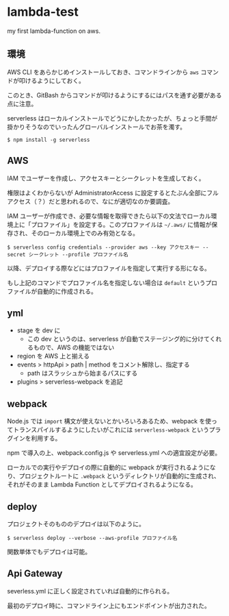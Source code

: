 # lambda-test

my first lambda-function on aws.

## 環境

AWS CLI をあらかじめインストールしておき、コマンドラインから `aws` コマンドが叩けるようにしておく。

このとき、GitBash からコマンドが叩けるようにするにはパスを通す必要がある点に注意。

serverless はローカルインストールでどうにかしたかったが、ちょっと手間が掛かりそうなのでいったんグローバルインストールでお茶を濁す。

```
$ npm install -g serverless
```

## AWS

IAM でユーザーを作成し、アクセスキーとシークレットを生成しておく。

権限はよくわからないが AdministratorAccess に設定するとたぶん全部にフルアクセス（？）だと思われるので、なにが適切なのか要調査。

IAM ユーザーが作成でき、必要な情報を取得できたら以下の文法でローカル環境上に「プロファイル」を設定する。このプロファイルは `~/.aws/` に情報が保存され、そのローカル環境上でのみ有効となる。

```
$ serverless config credentials --provider aws --key アクセスキー --secret シークレット --profile プロファイル名
```

以降、デプロイする際などにはプロファイルを指定して実行する形になる。

もし上記のコマンドでプロファイル名を指定しない場合は `default` というプロファイルが自動的に作成される。

## yml

* stage を dev に
  - この dev というのは、serverless が自動でステージング的に分けてくれるもので、AWS の機能ではない
* region を AWS 上と揃える
* events > httpApi > path | method をコメント解除し、指定する
  - path はスラッシュから始まるパスにする
* plugins > serverless-webpack を追記

## webpack

Node.js では `import` 構文が使えないとかいろいろあるため、webpack を使ってトランスパイルするようにしたいがこれには `serverless-webpack` というプラグインを利用する。

npm で導入の上、webpack.config.js や serverless.yml への適宜設定が必要。

ローカルでの実行やデプロイの際に自動的に webpack が実行されるようになり、プロジェクトルートに `.webpack` というディレクトリが自動的に生成され、それがそのまま Lambda Function としてデプロイされるようになる。 

## deploy

プロジェクトそのもののデプロイは以下のように。

```
$ serverless deploy --verbose --aws-profile プロファイル名
```

関数単体でもデプロイは可能。

## Api Gateway

severless.yml に正しく設定されていれば自動的に作られる。

最初のデプロイ時に、コマンドライン上にもエンドポイントが出力された。

